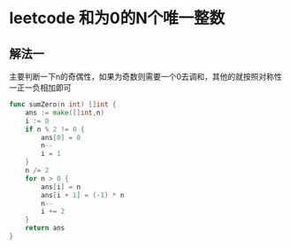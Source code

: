 # leetcode 和为0的N个唯一整数

## 解法一

主要判断一下n的奇偶性，如果为奇数则需要一个0去调和，其他的就按照对称性一正一负相加即可

```go
func sumZero(n int) []int {
    ans := make([]int,n)
    i := 0
    if n % 2 != 0 {
        ans[0] = 0
        n--
        i = 1
    }
    n /= 2
    for n > 0 {
        ans[i] = n
        ans[i + 1] = (-1) * n
        n--
        i += 2
    }
    return ans
}
```